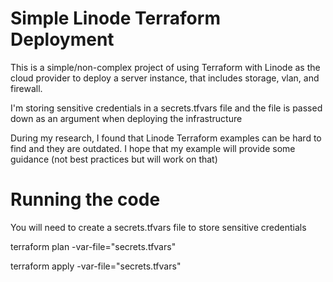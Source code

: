 # Simple Linode Terraform Deployment

This is a simple/non-complex project of using Terraform with Linode as the cloud provider to deploy a server instance, that includes storage, vlan, and firewall.

I'm storing sensitive credentials in a secrets.tfvars file and the file is passed down as an argument when deploying the infrastructure

During my research, I found that Linode Terraform examples can be hard to find and they are outdated. I hope that my example will provide some guidance (not best practices but will work on that)


# Running the code
You will need to create a secrets.tfvars file to store sensitive credentials 

terraform plan -var-file="secrets.tfvars"

terraform apply -var-file="secrets.tfvars"